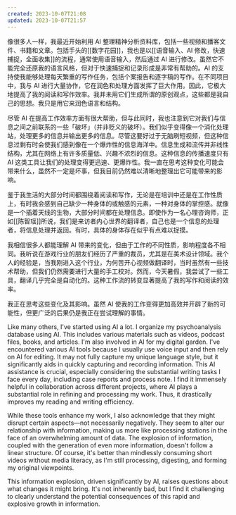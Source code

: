 ```yaml
---
created: 2023-10-07T21:08
updated: 2023-10-07T21:57
---
```

像很多人一样，我最近开始利用 AI 整理精神分析资料库，包括一些视频和播客文件、书籍和文章。包括手头的[[数字花园]]，我也是以[[语音输入、AI 修改，快速捕捉，全面收集]]的流程，通常使用语音输入，然后通过 AI 进行修改。虽然它不能完全还原我的语言风格，但对于快速捕捉和记录形成是非常有帮助的。AI 的支持使我能够处理每天繁重的写作任务，包括个案报告和逐字稿的写作。在不同项目中，我与 AI 进行大量协作，它在润色和处理方面发挥了巨大作用。因此，它极大地提高了我的阅读和写作效率。我并未用它们生成所谓的原创观点，这些都是我自己的思想。我只是用它来润色语言和结构。

尽管 AI 在提高工作效率方面有很大帮助，但与此同时，我也注意到它对我们与信息之间之前联系的一些「破坏」（并非贬义的破坏）。我们似乎变得像一个消化处理站，处理更多的信息并输出更多的信息。尽管这要好过于无脑刷短视频，但这种信息过剩有时会使我们感到像在一个爆炸性的信息海洋中。信息生成和流传并非线性结构，尤其在网络上有许多质量低、兴趣不浓烈的信息。这种信息的传播速度只有 AI 这类工具让我们的处理变得更迅速、更爆炸性。我一直在思考这种变化可能会带来什么，虽然不一定是坏事，但我目前仍然难以清晰地整理出它可能带来的影响。

鉴于我生活的大部分时间都围绕着阅读和写作，无论是在培训中还是在工作性质上，有时我会感到自己缺少一种身体的或触感的元素，一种对身体的掌控感。就像是一个插着天线的生物，大部分时间都在处理信息。即使作为一名心理咨询师，正如[[陈智瑶]]所说，我们是来访者内心世界的翻译者，自己也是一个信息的处理者，将信息处理并返回。有时，具体的身体存在似乎有点难以捉摸。

我相信很多人都能理解 AI 带来的变化，但由于工作的不同性质，影响程度各不相同。我听说在游戏行业的朋友们经历了严重的裁员，尤其是在美术设计领域。我个人的经验是，当我刚进入这个行业，为何苦开心视频做翻译时，当时虽然有一些技术帮助，但我们仍然需要进行大量的手工校对。然而，今天暑假，我尝试了一些工具，翻译几乎完全是自动化的。这种工作流的转变显著提高了我的写作和阅读的效率。

我正在思考这些变化及其影响。虽然 AI 使我的工作变得更加高效并开辟了新的可能性，但更广泛的后果仍是我正在尝试理解的事情。

Like many others, I've started using AI a lot. I organize my psychoanalysis database using AI. This includes various materials such as videos, podcast files, books, and articles. I'm also involved in AI for my digital garden. I've encountered various AI tools because I usually use voice input and then rely on AI for editing. It may not fully capture my unique language style, but it significantly aids in quickly capturing and recording information. This AI assistance is crucial, especially considering the substantial writing tasks I face every day, including case reports and process note. I find it immensely helpful in collaboration across different projects, where AI plays a substantial role in refining and processing my work. Thus, it drastically improves my reading and writing efficiency.

While these tools enhance my work, I also acknowledge that they might disrupt certain aspects—not necessarily negatively. They seem to alter our relationship with information, making us more like processing stations in the face of an overwhelming amount of data. The explosion of information, coupled with the generation of even more information, doesn't follow a linear structure. Of course, it's better than mindlessly consuming short videos without media literacy, as I'm still processing, digesting, and forming my original viewpoints.

This information explosion, driven significantly by AI, raises questions about what changes it might bring. It's not inherently bad, but I find it challenging to clearly understand the potential consequences of this rapid and explosive growth in information.